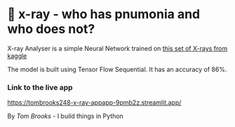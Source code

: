 # 🩻 x-ray - who has pnumonia and who does not?

X-ray Analyser is a simple Neural Network trained on [this set of X-rays from kaggle](https://www.kaggle.com/datasets/paultimothymooney/chest-xray-pneumonia)

The model is built using Tensor Flow Sequential. It has an accuracy of 86%. 

### Link to the live app
https://tombrooks248-x-ray-appapp-9pmb2z.streamlit.app/

By _Tom Brooks_ -  I build things in Python
